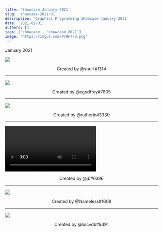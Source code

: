 ```yaml
---
title: 'Showcase January 2021'
slug: 'showcase-2021-01'
description: 'Graphics Programming Showcase January 2021'
date: '2021-02-01'
authors: []
tags: ['showcase', 'showcase-2021']
image: 'https://imgur.com/PrWFTFO.png'
---
```


January 2021

![](https://imgur.com/LQUUJQw.png)
<!-- truncate -->
<center>Created by @snurf#1314</center>

<hr />

![](https://imgur.com/PrWFTFO.png)
<center>Created by @cgodfrey#7605</center>

<hr />

![](https://imgur.com/u6nUgtK.png)
<center>Created by @rutherin#3330</center>

<hr />

<video src="https://imgur.com/NOVBRpi.mp4"></video>
<center>Created by @jb#0396</center>

<hr />

![](https://imgur.com/r39L7Gt.png)
<center>Created by @Nameless#1608</center>

<hr />

![](https://imgur.com/DsngLrZ.png)
<center>Created by @loicvdb#9391</center>